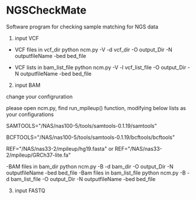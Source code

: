 # NGSCheckMate
Software program for checking sample matching for NGS data


1) input VCF
- VCF files in vcf_dir
 python ncm.py -V -d vcf_dir -O output_Dir -N outputfileName -bed bed_file

- VCF lists in bam_list_file
 python ncm.py -V -l vcf_list_file -O output_Dir -N outputfileName -bed bed_file

2) input BAM

change your configruration

please open ncm.py, find run_mpileup() function, modifying below lists as your configurations

SAMTOOLS="/NAS/nas100-5/tools/samtools-0.1.19/samtools"

BCFTOOLS="/NAS/nas100-5/tools/samtools-0.1.19/bcftools/bcftools"

REF="/NAS/nas33-2/mpileup/hg19.fasta" or REF="/NAS/nas33-2/mpileup/GRCh37-lite.fa"

-BAM files in bam_dir
 python ncm.py -B -d bam_dir -O output_Dir -N outputfileName -bed bed_file
-Bam files in bam_list_file
 python ncm.py -B -d bam_list_file -O output_Dir -N outputfileName -bed bed_file
 
3) input FASTQ

